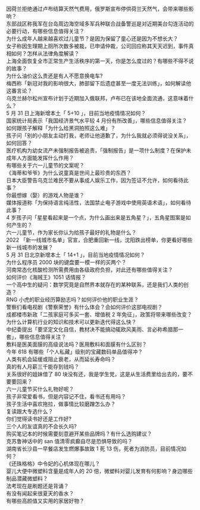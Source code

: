 因荷兰拒绝通过卢布结算天然气费用，俄罗斯宣布停供荷兰天然气，会带来哪些影响？  
东部战区称我军在台岛周边海空域多军兵种联合战备警巡是对近期美台勾连活动的必要行动，有哪些信息值得关注？  
为什么成年人越来越喜欢过儿童节？是因为保留了童心还是因为不想长大？  
女子称因生理期上厕所次数多被裁，已申请仲裁，公司回应称其天天迟到，事件真相如何？怎样从法律角度解读？  
上海全面恢复全市正常生产生活秩序的第一天，你是怎么度过的？有哪些不得不说的故事？  
为什么油价这么贵还是有人不愿意换电车?  
梅西称「新冠对我的影响很大，肺部留下后遗症甚至一度无法训练」，如何解读他这番言论？  
乌克兰赫尔松州宣布计划于近期加入俄联邦，卢布已在该地全面流通，这意味着什么？  
5 月 31 日上海新增本土「 5+10 」，目前当地疫情情况如何？  
国家统计局表示「我国经济景气水平较 4 月份有所改善」，哪些信息值得关注？  
如何跟孩子解释「为什么给黑洞拍照这么难」？  
孩子问「别的小朋友主动打我，老师让他道歉了，为什么我就必须得说没关系」，如何回答？  
医疗机构为幼女流产未强制报告被追责，「强制报告」是一项什么制度？在保护未成年人方面能发挥什么作用？  
有哪些关于六一儿童节的文案呢？  
《海蒂和爷爷》为什么说童真是世间上最珍贵的东西？  
日本大臣警告乌克兰难民不要从事成人娱乐工作，因为签证不允许，如何看待此事？  
你最想嫁（娶）的游戏人物是谁？  
媒体报道称「为保持语言纯洁性，法国禁止电子游戏中使用英语术语」，如何看待此事？  
4 岁孩子问「星星看起来是一个点，为什么画出来是五角星？」，五角星图案是如何产生的？  
六一儿童节，作为家长你认为给孩子最好的礼物是什么？  
2022 「新一线城市名单」官宣，合肥重回新一线，沈阳跌出榜单，你更看好哪些新一线城市的发展？  
5 月 31 日北京新增本土「 14+1 」，目前当地疫情情况如何？  
为什么程序员 2000 块的键盘要一模一样的买两个？  
河南常态化核酸检测所需费用由各级政府负担，对此还有哪些值得关注？  
如何评价《海贼王》1051 话情报？  
一个高中生的疑问：数学究竟是自然界本就存在的某种联系，还是我们人类的创造？  
RNG 小虎的职业经历算励志吗？如何评价他的职业生涯？  
警察们看电视剧《警察荣誉》有什么体会？会如何评价这部电视剧？  
成都楼市新政「二孩家庭可多买一套、增值税 2 年免征」，政策将带来哪些改变？  
为什么计算机行业的知识和技术可以更新迭代得这么快？  
中纪委提出「要坚定文化自信，教材决不能搞动辄欧风美雨、言必称希腊那一套」，哪些信息值得关注？  
敷料是医美面膜的高级说法吗？医用敷料和面膜有什么区别？  
今年 618 有哪些「个人私藏」级别的宝藏数码单品值得冲？  
人类有机会延缓或阻止衰老，从而延长寿命吗？  
真的有人月薪三千能存到钱吗？  
关系很好的姐妹借了 80 块没有还，我是学生党，这是从生活费里给出去的，要不要要回来？  
六一儿童节买什么礼物好呢？  
孩子非常爱看书，但是内容记不住，看书还有用吗？  
孩子生活中喜欢拖拉，做事情比较磨蹭怎么办？  
复读跟大专选什么？  
你们觉得读书好还是工作好?  
三个人的友谊真的不会长久吗?  
购买笔记本的时候需要刻意避开某些品牌吗？有什么选购建议？  
克苏鲁神话中的 san 值清零疯癫自尽是恐惧导致的吗？  
湖南省长沙县一早餐店发生燃爆事故致 1 死 13 伤，死者为消防员，目前情况如何？  
《还珠格格》中令妃的心机体现在哪儿？  
婴儿大便中微塑料含量是成年人的 20 倍，微塑料对婴儿发育有何影响？身边哪些制品潜藏微塑料？  
法考现在是刷题还是背诵？  
有没有闻起来很夏天的香水？  
有哪些高颜值又实用的家居好物？  
